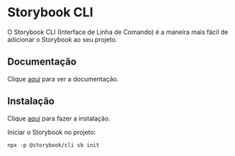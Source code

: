# Storybook CLI

O Storybook CLI (Interface de Linha de Comando) é a maneira mais fácil de adicionar o Storybook ao seu projeto.

## Documentação

Clique [aqui](https://github.com/storybookjs/storybook) para ver a documentação.

## Instalação

Clique [aqui](https://www.npmjs.com/package/@storybook/cli) para fazer a instalação.

Iniciar o Storybook no projeto:

```
npx -p @storybook/cli sb init
```